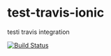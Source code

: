 # test-travis-ionic
testi travis integration

[![Build Status](https://travis-ci.org/luiscarlossf/test-travis-ionic.svg?branch=master)](https://travis-ci.org/luiscarlossf/test-travis-ionic)
